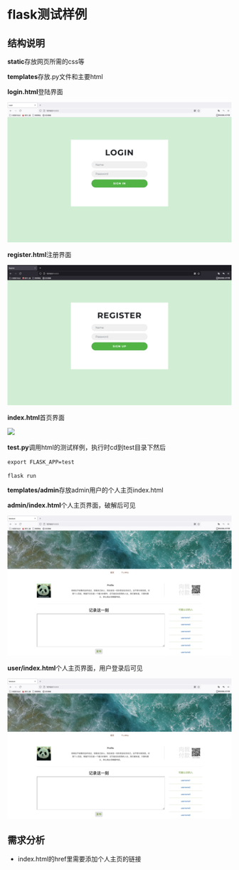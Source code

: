 # flask测试样例

## 结构说明

**static**存放网页所需的css等

**templates**存放.py文件和主要html

**login.html**登陆界面

![](img/login效果图.png)

**register.html**注册界面

![](img/register效果图.png)

**index.html**首页界面

![](img/首页效果图.png)

**test.py**调用html的测试样例，执行时cd到test目录下然后

`export FLASK_APP=test`

`flask run`

**templates/admin**存放admin用户的个人主页index.html

**admin/index.html**个人主页界面，破解后可见

![](img/admin效果图.png)

**user/index.html**个人主页界面，用户登录后可见

![](img/user效果图.png)



## 需求分析

- index.html的href里需要添加个人主页的链接
